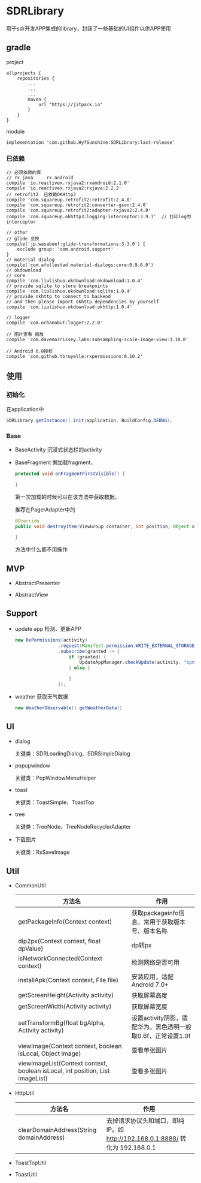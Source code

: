 # SDRLibrary
用于sdr开发APP集成的library，封装了一些基础的UI组件以供APP使用
## gradle
project
```
allprojects {
    repositories {
        ...
        ...
        ...
        maven {
            url "https://jitpack.io"
        }
    }
}
```

module
```
implementation 'com.github.HyfSunshine:SDRLibrary:last-release'
```
### 已依赖
```
// 必须依赖的库
// rx java     rx android
compile 'io.reactivex.rxjava2:rxandroid:2.1.0'
compile 'io.reactivex.rxjava2:rxjava:2.2.2'
// retrofit2  已依赖OKHttp3
compile 'com.squareup.retrofit2:retrofit:2.4.0'
compile 'com.squareup.retrofit2:converter-gson:2.4.0'
compile 'com.squareup.retrofit2:adapter-rxjava2:2.4.0'
compile 'com.squareup.okhttp3:logging-interceptor:3.9.1'  // 打印log的interceptor

// other
// glide 变换
compile('jp.wasabeef:glide-transformations:3.3.0') {
    exclude group: 'com.android.support'
}
// material dialog
compile('com.afollestad.material-dialogs:core:0.9.6.0')
// okdownload
// core
compile 'com.liulishuo.okdownload:okdownload:1.0.4'
// provide sqlite to store breakpoints
compile 'com.liulishuo.okdownload:sqlite:1.0.4'
// provide okhttp to connect to backend
// and then please import okhttp dependencies by yourself
compile 'com.liulishuo.okdownload:okhttp:1.0.4'

// logger
compile 'com.orhanobut:logger:2.2.0'

// 图片查看 缩放
compile 'com.davemorrissey.labs:subsampling-scale-image-view:3.10.0'

// Android 6.0授权
compile 'com.github.tbruyelle:rxpermissions:0.10.2'
```

## 使用
### 初始化
在application中
```java
SDRLibrary.getInstance().init(application, BuildConfig.DEBUG);
```

### Base
- BaseActivity
    沉浸式状态栏的activity
- BaseFragment
    懒加载fragment，

    ```java
    protected void onFragmentFirstVisible() {

    }
    ```
    第一次加载的时候可以在该方法中获取数据。

    推荐在PagerAdapter中的
    ``` java
    @Override
    public void destroyItem(ViewGroup container, int position, Object object) {

    }
    ```
    方法中什么都不用操作

## MVP

- AbstractPresenter

- AbstractView

## Support

- update app 检测、更新APP
    ```java
    new RxPermissions(activity)
                    .request(Manifest.permission.WRITE_EXTERNAL_STORAGE, Manifest.permission.READ_EXTERNAL_STORAGE)
                    .subscribe(granted -> {
                        if (granted) {
                            UpdateAppManager.checkUpdate(activity, "bpm", 1, AppPath.getFilePath(), showDialog, needUpdateListener);
                        } else {

                        }
                    });
    ```

- weather 获取天气数据
    ```java
    new WeatherObservable().getWeatherData()
    ```

## UI

- dialog

    关键类：SDRLoadingDialog、SDRSimpleDialog

- popupwindow

    关键类：PopWindowMenuHelper

- toast

   关键类：ToastSimple、ToastTop

- tree

    关键类：TreeNode、TreeNodeRecyclerAdapter

- 下载图片

    关键类：RxSaveImage

## Util

- CommonUtil

    | 方法名 | 作用 |
    | ------ | ------ |
    | getPackageInfo(Context context) | 获取packageinfo信息，常用于获取版本号、版本名称 |
    | dip2px(Context context, float dpValue) | dp转px |
    | isNetworkConnected(Context context) | 检测网络是否可用 |
    | installApk(Context context, File file) | 安装应用，适配Android 7.0+ |
    | getScreenHeight(Activity activity) | 获取屏幕高度 |
    | getScreenWidth(Activity activity) | 获取屏幕宽度 |
    | setTransformBg(float bgAlpha, Activity activity) | 设置activity阴影，适配华为。黑色透明一般取0.6f，正常设置1.0f |
    | viewImage(Context context, boolean isLocal, Object image) | 查看单张图片 |
    | viewImageList(Context context, boolean isLocal, int position, List imageList) | 查看多张图片 |

- HttpUtil

    | 方法名 | 作用 |
    | ------ | ------ |
    | clearDomainAddress(String domainAddress) | 去掉请求协议头和端口，即纯IP。如 http://192.168.0.1:8888/ 转化为 192.168.0.1|

- ToastTopUtil
- ToastUtil